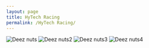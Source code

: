 ```yaml
---
layout: page
title: HyTech Racing
permalink: /HyTech Racing/
---
```


![Deez nuts](/assets/photo1.jpeg)
![Deez nuts2](/assets/photo2.jpeg)
![Deez nuts3](/assets/photo3.jpeg)
![Deez nuts4](/assets/photo4.jpeg)
